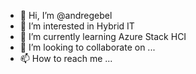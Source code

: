 - 👋 Hi, I’m @andregebel
- 👀 I’m interested in Hybrid IT
- 🌱 I’m currently learning Azure Stack HCI
- 💞️ I’m looking to collaborate on ...
- 📫 How to reach me ...

<!---
andregebel/andregebel is a ✨ special ✨ repository because its `README.md` (this file) appears on your GitHub profile.
You can click the Preview link to take a look at your changes.
--->
